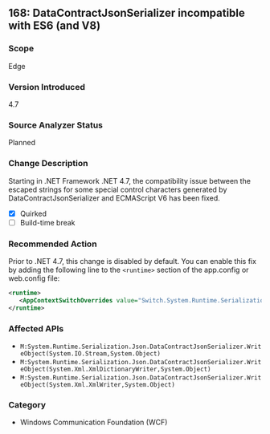 ## 168: DataContractJsonSerializer incompatible with ES6 (and V8)

### Scope
Edge

### Version Introduced
4.7

### Source Analyzer Status
Planned

### Change Description
Starting in .NET Framework .NET 4.7, the compatibility issue between the escaped strings for some special control characters generated by DataContractJsonSerializer and ECMAScript V6 has been fixed. 

- [x] Quirked
- [ ] Build-time break

### Recommended Action
Prior to .NET 4.7, this change is disabled by default. You can enable this fix by adding the following line to the `<runtime>` section of the app.config or web.config file:

   ```xml
   <runtime>
      <AppContextSwitchOverrides value="Switch.System.Runtime.Serialization.DoNotUseECMAScriptV6EscapeControlCharacter=false" />
   </runtime>
   ```   


### Affected APIs
* `M:System.Runtime.Serialization.Json.DataContractJsonSerializer.WriteObject(System.IO.Stream,System.Object)`
* `M:System.Runtime.Serialization.Json.DataContractJsonSerializer.WriteObject(System.Xml.XmlDictionaryWriter,System.Object)`
* `M:System.Runtime.Serialization.Json.DataContractJsonSerializer.WriteObject(System.Xml.XmlWriter,System.Object)`


### Category
* Windows Communication Foundation (WCF)